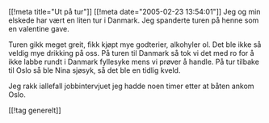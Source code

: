 [[!meta  title="Ut på tur"]]
[[!meta  date="2005-02-23 13:54:01"]]
Jeg og min elskede har vært en liten tur i Danmark. Jeg spanderte turen på henne som en valentine gave.

Turen gikk meget greit, fikk kjøpt mye godterier, alkohyler ol. Det ble ikke så veldig mye drikking på oss. På turen til Danmark så tok vi det med ro for å ikke labbe rundt i Danmark fyllesyke mens vi prøver å handle. På tur tilbake til Oslo så ble Nina sjøsyk, så det ble en tidlig kveld.

Jeg rakk iallefall jobbintervjuet jeg hadde noen timer etter at båten ankom Oslo.

[[!tag  generelt]]